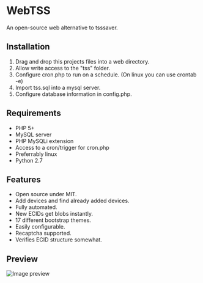 # WebTSS
An open-source web alternative to tsssaver.

## Installation 
1. Drag and drop this projects files into a web directory.
2. Allow write access to the "tss" folder.
3. Configure cron.php to run on a schedule. (On linux you can use crontab -e)
4. Import tss.sql into a mysql server.
5. Configure database information in config.php.

## Requirements
- PHP 5+
- MySQL server
- PHP MySQLi extension
- Access to a cron/trigger for cron.php
- Preferrably linux
- Python 2.7

## Features
- Open source under MIT.
- Add devices and find already added devices.
- Fully automated.
- New ECIDs get blobs instantly.
- 17 different bootstrap themes.
- Easily configurable.
- Recaptcha supported.
- Verifies ECID structure somewhat.

## Preview
![Image preview](http://i.imgur.com/ssHPknd.png)
